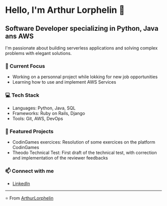 # Hello, I'm Arthur Lorphelin 👋

## Software Developer specializing in Python, Java ans AWS

I'm passionate about building serverless applications and solving complex problems with elegant solutions.

### 🔭 Current Focus
- Working on a personnal project while lokking for new job opportunities
- Learning how to use and implement AWS Services

### 💻 Tech Stack
- Languages: Python, Java, SQL
- Frameworks: Ruby on Rails, Django
- Tools: Git, AWS, DevOps

### 🌟 Featured Projects
- CodinGames exercices: Resolution of some exercices on the platform CodinGames
- Theodo Technical Test: First draft of the technical test, with correction and implementation of the reviewer feedbacks

### 📫 Connect with me
- [LinkedIn](linkedin.com/in/arthur-lorphelin-740290168)

---
⭐️ From [ArthurLorphelin](https://github.com/ArthurLorphelin)

<!--
**ArthurLorphelin/ArthurLorphelin** is a ✨ _special_ ✨ repository because its `README.md` (this file) appears on your GitHub profile.

Here are some ideas to get you started:

- 🔭 I’m currently working on ...
- 🌱 I’m currently learning ...
- 👯 I’m looking to collaborate on ...
- 🤔 I’m looking for help with ...
- 💬 Ask me about ...
- 📫 How to reach me: ...
- 😄 Pronouns: ...
- ⚡ Fun fact: ...
-->
